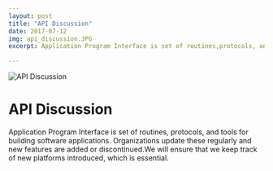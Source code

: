 ```yaml
---
layout: post
title: "API Discussion"
date: 2017-07-12
img: api_discussion.JPG
excerpt: Application Program Interface is set of routines,protocols, and tools for building software applications.

---
```

![API Discussion]({{site.baseurl}}/images/api_discussion.JPG)

# API Discussion
Application Program Interface is set of routines,
protocols, and tools for building software applications.
Organizations update these regularly and new features
are added or discontinued.We will ensure that we keep
track of new platforms introduced, which is essential.

